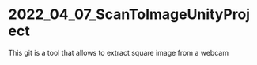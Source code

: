 # 2022_04_07_ScanToImageUnityProject
This git is a tool that allows to extract square image from a webcam 
